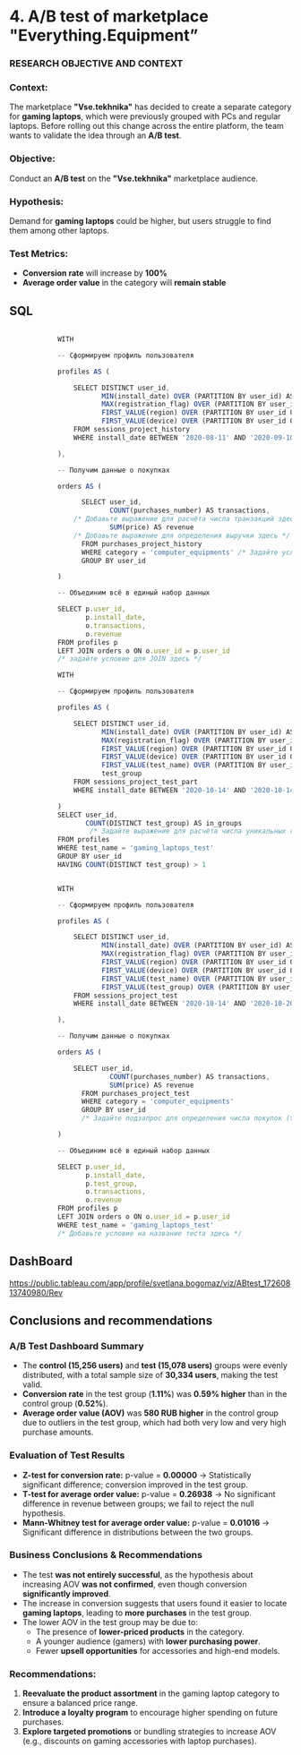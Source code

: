 # 4. A/B test of marketplace "Everything.Equipment”

### **RESEARCH OBJECTIVE AND CONTEXT**

### **Context:**

The marketplace **"Vse.tekhnika"** has decided to create a separate category for **gaming laptops**, which were previously grouped with PCs and regular laptops. Before rolling out this change across the entire platform, the team wants to validate the idea through an **A/B test**.

### **Objective:**

Conduct an **A/B test** on the **"Vse.tekhnika"** marketplace audience.

### **Hypothesis:**

Demand for **gaming laptops** could be higher, but users struggle to find them among other laptops.

### **Test Metrics:**

- **Conversion rate** will increase by **100%**
- **Average order value** in the category will **remain stable**

## SQL

```jsx

            WITH

            -- Сформируем профиль пользователя

            profiles AS (

                SELECT DISTINCT user_id,
                       MIN(install_date) OVER (PARTITION BY user_id) AS install_date,
                       MAX(registration_flag) OVER (PARTITION BY user_id) AS registration_flag,
                       FIRST_VALUE(region) OVER (PARTITION BY user_id ORDER BY session_start_ts) AS first_region,
                       FIRST_VALUE(device) OVER (PARTITION BY user_id ORDER BY session_start_ts) AS first_device
                FROM sessions_project_history
                WHERE install_date BETWEEN '2020-08-11' AND '2020-09-10'

            ),

            -- Получим данные о покупках

            orders AS (

                  SELECT user_id,
                         COUNT(purchases_number) AS transactions,
                /* Добавьте выражение для расчёта числа транзакций здесь */
                         SUM(price) AS revenue
                /* Добавьте выражение для определения выручки здесь */
                  FROM purchases_project_history
                  WHERE category = 'computer_equipments' /* Задайте условие для выбора категории товаров здесь */
                  GROUP BY user_id

            )

            -- Объединим всё в единый набор данных

            SELECT p.user_id,
                   p.install_date,
                   o.transactions,
                   o.revenue
            FROM profiles p
            LEFT JOIN orders o ON o.user_id = p.user_id
            /* задайте условие для JOIN здесь */
```

```jsx
            WITH

            -- Сформируем профиль пользователя

            profiles AS (

                SELECT DISTINCT user_id,
                       MIN(install_date) OVER (PARTITION BY user_id) AS install_date,
                       MAX(registration_flag) OVER (PARTITION BY user_id) AS registration_flag,
                       FIRST_VALUE(region) OVER (PARTITION BY user_id ORDER BY session_start_ts) AS first_region,
                       FIRST_VALUE(device) OVER (PARTITION BY user_id ORDER BY session_start_ts) AS first_device,
                       FIRST_VALUE(test_name) OVER (PARTITION BY user_id ORDER BY session_start_ts) AS test_name,
                       test_group
                FROM sessions_project_test_part
                WHERE install_date BETWEEN '2020-10-14' AND '2020-10-14'

            )
            SELECT user_id,
                   COUNT(DISTINCT test_group) AS in_groups
                    /* Задайте выражение для расчёта числа уникальных групп здесь */
            FROM profiles
            WHERE test_name = 'gaming_laptops_test'
            GROUP BY user_id
            HAVING COUNT(DISTINCT test_group) > 1
```

```jsx

            WITH

            -- Сформируем профиль пользователя

            profiles AS (

                SELECT DISTINCT user_id,
                       MIN(install_date) OVER (PARTITION BY user_id) AS install_date,
                       MAX(registration_flag) OVER (PARTITION BY user_id) AS registration_flag,
                       FIRST_VALUE(region) OVER (PARTITION BY user_id ORDER BY session_start_ts) AS first_region,
                       FIRST_VALUE(device) OVER (PARTITION BY user_id ORDER BY session_start_ts) AS first_device,
                       FIRST_VALUE(test_name) OVER (PARTITION BY user_id ORDER BY session_start_ts) AS test_name,
                       FIRST_VALUE(test_group) OVER (PARTITION BY user_id ORDER BY session_start_ts) AS test_group
                FROM sessions_project_test
                WHERE install_date BETWEEN '2020-10-14' AND '2020-10-20'

            ),

            -- Получим данные о покупках

            orders AS (

                SELECT user_id,
                         COUNT(purchases_number) AS transactions,
                         SUM(price) AS revenue
                  FROM purchases_project_test
                  WHERE category = 'computer_equipments' 
                  GROUP BY user_id
                  /* Задайте подзапрос для определения числа покупок (trnsactions) и выручки (revenue) здесь */

            )

            -- Объединим всё в единый набор данных

            SELECT p.user_id,
                   p.install_date,
                   p.test_group,
                   o.transactions,
                   o.revenue
            FROM profiles p
            LEFT JOIN orders o ON o.user_id = p.user_id
            WHERE test_name = 'gaming_laptops_test'
            /* Добавьте условие на название теста здесь */
```

## DashBoard

https://public.tableau.com/app/profile/svetlana.bogomaz/viz/ABtest_17260813740980/Rev

## Conclusions and recommendations

 

### **A/B Test Dashboard Summary**

- The **control (15,256 users)** and **test (15,078 users)** groups were evenly distributed, with a total sample size of **30,334 users**, making the test valid.
- **Conversion rate** in the test group (**1.11%**) was **0.59% higher** than in the control group (**0.52%**).
- **Average order value (AOV)** was **580 RUB higher** in the control group due to outliers in the test group, which had both very low and very high purchase amounts.

### **Evaluation of Test Results**

- **Z-test for conversion rate:** p-value = **0.00000** → Statistically significant difference; conversion improved in the test group.
- **T-test for average order value:** p-value = **0.26938** → No significant difference in revenue between groups; we fail to reject the null hypothesis.
- **Mann-Whitney test for average order value:** p-value = **0.01016** → Significant difference in distributions between the two groups.

### **Business Conclusions & Recommendations**

- The test **was not entirely successful**, as the hypothesis about increasing AOV **was not confirmed**, even though conversion **significantly improved**.
- The increase in conversion suggests that users found it easier to locate **gaming laptops**, leading to **more purchases** in the test group.
- The lower AOV in the test group may be due to:
    - The presence of **lower-priced products** in the category.
    - A younger audience (gamers) with **lower purchasing power**.
    - Fewer **upsell opportunities** for accessories and high-end models.

### **Recommendations:**

1. **Reevaluate the product assortment** in the gaming laptop category to ensure a balanced price range.
2. **Introduce a loyalty program** to encourage higher spending on future purchases.
3. **Explore targeted promotions** or bundling strategies to increase AOV (e.g., discounts on gaming accessories with laptop purchases).